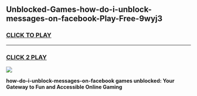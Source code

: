 
## Unblocked-Games-how-do-i-unblock-messages-on-facebook-Play-Free-9wyj3
<h3>
<a href="https://premium76.site?title=how-do-i-unblock-messages-on-facebook&ref=18A1">CLICK TO PLAY</a></h3>
<hr>

<h3>
<a href="https://premium76.site?title=how-do-i-unblock-messages-on-facebook&ref=18A1">CLICK 2 PLAY</a>
  
</h3>

<a href="https://premium76.site?title=how-do-i-unblock-messages-on-facebook&ref=18A1"><img src="https://clearcache.store/games.png"></a>


**how-do-i-unblock-messages-on-facebook games unblocked: Your Gateway to Fun and Accessible Online Gaming**
